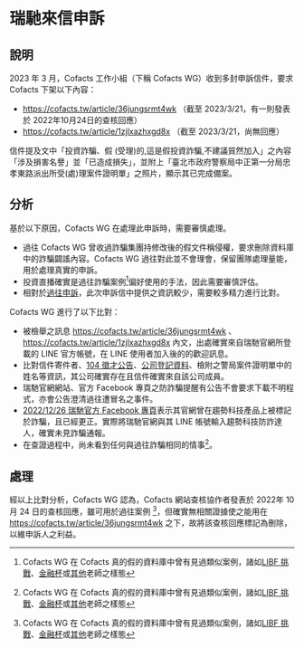# 瑞馳來信申訴

## 說明

2023 年 3 月，Cofacts 工作小組（下稱 Cofacts WG）收到多封申訴信件，要求 Cofacts 下架以下內容：
- https://cofacts.tw/article/36jungsrmt4wk （截至 2023/3/21，有一則發表於 2022年10月24日的查核回應）
- https://cofacts.tw/article/1zjlxazhxgd8x （截至 2023/3/21，尚無回應）

信件提及文中「投資詐騙、假 (受理)的,這是假投資詐騙,不建議貿然加入」之內容「涉及損害名譽」並「已造成損失」，並附上「臺北市政府警察局中正第一分局忠孝東路派出所受(處)理案件證明單」之照片，顯示其已完成備案。

## 分析

基於以下原因，Cofacts WG 在處理此申訴時，需要審慎處理。
- 過往 Cofacts WG 曾收過詐騙集團持修改後的假文件稱侵權，要求刪除資料庫中的詐騙闢謠內容。Cofacts WG 過往對此並不會理會，保留團隊處理量能，用於處理真實的申訴。
- 投資直播確實是過往詐騙案例[^scam]偏好使用的手法，因此需要審慎評估。
- 相對於[過往申訴](https://github.com/cofacts/takedowns/blob/master/2020/0103-ipman4.md)，此次申訴信中提供之資訊較少，需要較多精力進行比對。

Cofacts WG 進行了以下比對：
- 被檢舉之訊息 https://cofacts.tw/article/36jungsrmt4wk 、 https://cofacts.tw/article/1zjlxazhxgd8x 內文，出處確實來自瑞馳官網所登載的 LINE 官方帳號，在 LINE 使用者加入後的的歡迎訊息。
- 比對信件寄件者、[104 徵才公告](https://www.104.com.tw/job/7mbcr)、[公司登記資料](https://company.g0v.ronny.tw/id/90699029)、檢附之警局案件證明單中的姓名等資訊，其公司確實存在且信件確實來自該公司成員。
- 瑞馳官網網站、官方 Facebook 專頁之防詐騙提醒有公告不會要求下載不明程式，亦會公告澄清過往遭冒名之事件。
- [2022/12/26 瑞馳官方 Facebook 專頁](https://www.facebook.com/RichicoolSchool/photos/p.234672065554986/234672065554986?type=3)表示其官網曾在趨勢科技產品上被標記於詐騙，且已經更正。實際將瑞馳官網與其 LINE 帳號輸入趨勢科技防詐達人，確實未見詐騙通報。
- 在查證過程中，尚未看到任何與過往詐騙相同的情事[^scam]。

## 處理
經以上比對分析，Cofacts WG 認為，Cofacts 網站查核協作者發表於 2022年 10 月 24 日的查核回應，雖可用於過往案例 [^scam]，但確實無相關證據使之能用在  https://cofacts.tw/article/36jungsrmt4wk 之下，故將該查核回應標記為刪除，以維申訴人之利益。

[^scam]: 
    Cofacts WG 在 Cofacts 真的假的資料庫中曾有見過類似案例，諸如[LIBF 挑戰](https://cofacts.tw/article/hxciafy5exe3)、[金融杯](https://cofacts.tw/article/yzu5s92k1w6e)或[其](https://cofacts.tw/article/2oatyjfqi3tzt)[他](https://cofacts.tw/article/2pmjoqg73bh3b)老師之樣態
